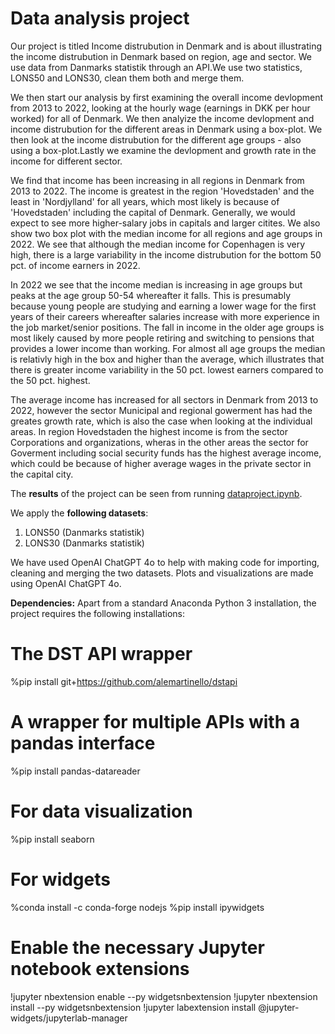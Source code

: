 # Data analysis project

Our project is titled Income distrubution in Denmark and is about illustrating the income distrubution in Denmark based on region, age and sector. We use data from Danmarks statistik through an API.We use two statistics, LONS50 and LONS30, clean them both and merge them. 

We then start our analysis by first examining the overall income devlopment from 2013 to 2022, looking at the hourly wage (earnings in DKK per hour worked) for all of Denmark. We then analyize the income devlopment and income distrubution for the different areas in Denmark using a box-plot. We then look at the income distrubution for the different age groups - also using a box-plot.Lastly we examine the devlopment and growth rate in the income for different sector.

We find that income has been increasing in all regions in Denmark from 2013 to 2022. The income is greatest in the region 'Hovedstaden' and the least in 'Nordjylland' for all years, which most likely is because of 'Hovedstaden' including the capital of Denmark. Generally, we would expect to see more higher-salary jobs in capitals and larger citites. We also show two box plot with the median income for all regions and age groups in 2022. We see that although the median income for Copenhagen is very high, there is a large variability in the income distrubution for the bottom 50 pct. of income earners in 2022. 

In 2022 we see that the income median is increasing in age groups but peaks at the age group 50-54 whereafter it falls. This is presumably because young people are studying and earning a lower wage for the first years of their careers whereafter salaries increase with more experience in the job market/senior positions. The fall in income in the older age groups is most likely caused by more people retiring and switching to pensions that provides a lower income than working. For almost all age groups the median is relativly high in the box and higher than the average, which illustrates that there is greater income variability in the 50 pct. lowest earners compared to the 50 pct. highest.

The average income has increased for all sectors in Denmark from 2013 to 2022, however the sector Municipal and regional gowerment has had the greates growth rate, which is also the case when looking at the individual areas. In region Hovedstaden the highest income is from the sector Corporations and organizations, wheras in the other areas the sector for Goverment including social security funds has the highest average income, which could be because of higher average wages in the private sector in the capital city.

The **results** of the project can be seen from running [dataproject.ipynb](dataproject.ipynb).


We apply the **following datasets**:

1. LONS50 (Danmarks statistik) 
1. LONS30 (Danmarks statistik)

We have used OpenAI ChatGPT 4o to help with making code for importing, cleaning and merging the two datasets. Plots and visualizations are made using OpenAI ChatGPT 4o.

**Dependencies:** Apart from a standard Anaconda Python 3 installation, the project requires the following installations:

# The DST API wrapper
%pip install git+https://github.com/alemartinello/dstapi

# A wrapper for multiple APIs with a pandas interface
%pip install pandas-datareader

# For data visualization
%pip install seaborn

# For widgets
%conda install -c conda-forge nodejs
%pip install ipywidgets

# Enable the necessary Jupyter notebook extensions
!jupyter nbextension enable --py widgetsnbextension
!jupyter nbextension install --py widgetsnbextension
!jupyter labextension install @jupyter-widgets/jupyterlab-manager
